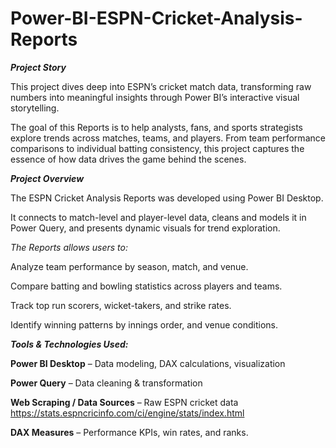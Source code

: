 # Power-BI-ESPN-Cricket-Analysis-Reports

**_Project Story_**

This project dives deep into ESPN’s cricket match data, transforming raw numbers into meaningful insights through Power BI’s interactive visual storytelling.

The goal of this Reports is to help analysts, fans, and sports strategists explore trends across matches, teams, and players.
From team performance comparisons to individual batting consistency, this project captures the essence of how data drives the game behind the scenes.

_**Project Overview**_

The ESPN Cricket Analysis Reports was developed using Power BI Desktop.

It connects to match-level and player-level data, cleans and models it in Power Query, and presents dynamic visuals for trend exploration.

_The Reports allows users to:_

Analyze team performance by season, match, and venue.

Compare batting and bowling statistics across players and teams.

Track top run scorers, wicket-takers, and strike rates.

Identify winning patterns by innings order, and venue conditions.

_**Tools & Technologies Used:**_

**Power BI Desktop** – Data modeling, DAX calculations, visualization

**Power Query** – Data cleaning & transformation

**Web Scraping / Data Sources** – Raw ESPN cricket data https://stats.espncricinfo.com/ci/engine/stats/index.html

**DAX Measures** – Performance KPIs, win rates, and ranks.

